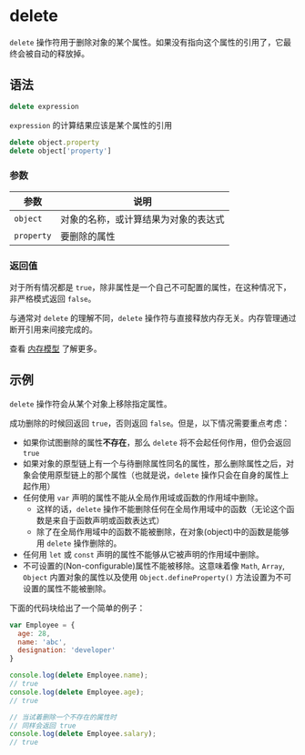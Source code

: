 # delete

`delete` 操作符用于删除对象的某个属性。如果没有指向这个属性的引用了，它最终会被自动的释放掉。

## 语法

```js
delete expression
```

`expression` 的计算结果应该是某个属性的引用

```js
delete object.property
delete object['property']
```

### 参数

| 参数       | 说明                                 |
| ---------- | ------------------------------------ |
| `object`   | 对象的名称，或计算结果为对象的表达式 |
| `property` | 要删除的属性                         |

### 返回值

对于所有情况都是 `true`，除非属性是一个自己不可配置的属性，在这种情况下，非严格模式返回 `false`。

与通常对 `delete` 的理解不同，`delete` 操作符与直接释放内存无关。内存管理通过断开引用来间接完成的。

查看 [内存模型](../../../core-modules/executable-code-and-execution-contexts/memory-management/memory-model.md) 了解更多。

## 示例

`delete` 操作符会从某个对象上移除指定属性。

成功删除的时候回返回 `true`，否则返回 `false`。但是，以下情况需要重点考虑：

 - 如果你试图删除的属性**不存在**，那么 `delete` 将不会起任何作用，但仍会返回 `true`
 - 如果对象的原型链上有一个与待删除属性同名的属性，那么删除属性之后，对象会使用原型链上的那个属性（也就是说，`delete` 操作只会在自身的属性上起作用）
 - 任何使用 `var` 声明的属性不能从全局作用域或函数的作用域中删除。
    - 这样的话，`delete` 操作不能删除任何在全局作用域中的函数（无论这个函数是来自于函数声明或函数表达式）
    - 除了在全局作用域中的函数不能被删除，在对象(object)中的函数是能够用 `delete` 操作删除的。
 - 任何用 `let` 或 `const` 声明的属性不能够从它被声明的作用域中删除。
 - 不可设置的(Non-configurable)属性不能被移除。这意味着像 `Math`, `Array`, `Object` 内置对象的属性以及使用 `Object.defineProperty()` 方法设置为不可设置的属性不能被删除。


下面的代码块给出了一个简单的例子：

```js
var Employee = {
  age: 28,
  name: 'abc',
  designation: 'developer'
}

console.log(delete Employee.name);
// true
console.log(delete Employee.age);
// true

// 当试着删除一个不存在的属性时
// 同样会返回 true
console.log(delete Employee.salary);
// true
```